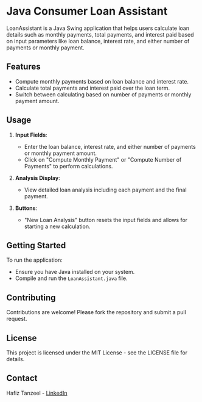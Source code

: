 # Java Consumer Loan Assistant  

LoanAssistant is a Java Swing application that helps users calculate loan details such as monthly payments, total payments, 
and interest paid based on input parameters like loan balance, interest rate, and either number of payments or monthly payment.

## Features

- Compute monthly payments based on loan balance and interest rate.
- Calculate total payments and interest paid over the loan term.
- Switch between calculating based on number of payments or monthly payment amount.

## Usage

1. **Input Fields**:
   - Enter the loan balance, interest rate, and either number of payments or monthly payment amount.
   - Click on "Compute Monthly Payment" or "Compute Number of Payments" to perform calculations.

2. **Analysis Display**:
   - View detailed loan analysis including each payment and the final payment.

3. **Buttons**:
   - "New Loan Analysis" button resets the input fields and allows for starting a new calculation.

## Getting Started

To run the application:
- Ensure you have Java installed on your system.
- Compile and run the `LoanAssistant.java` file.

## Contributing

Contributions are welcome! Please fork the repository and submit a pull request.

## License

This project is licensed under the MIT License - see the LICENSE file for details.

## Contact

Hafiz Tanzeel - [LinkedIn](https://www.linkedin.com/in/tanzeel-shamshad-8680a8309/)
